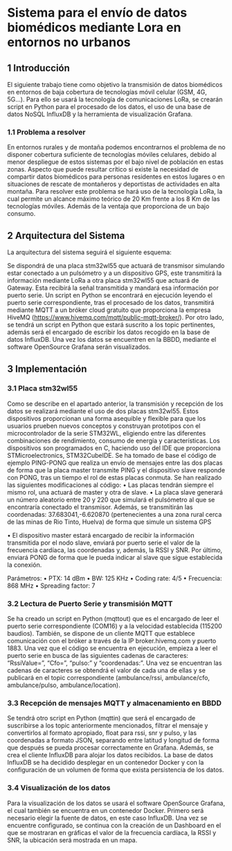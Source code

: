 # Sistema para el envío de datos biomédicos mediante Lora en entornos no urbanos 


## 1	Introducción
El siguiente trabajo tiene como objetivo la transmisión de datos biomédicos en entornos de baja cobertura de tecnologías móvil celular (GSM, 4G, 5G…). Para ello se usará la tecnología de comunicaciones LoRa, se crearán script en Python para el procesado de los datos, el uso de una base de datos NoSQL InfluxDB y la herramienta de visualización Grafana.

### 1.1	Problema a resolver
En entornos rurales y de montaña podemos encontrarnos el problema de no disponer cobertura suficiente de tecnologías móviles celulares, debido al menor despliegue de estos sistemas por el bajo nivel de población en estas zonas. Aspecto que puede resultar crítico si existe la necesidad de compartir datos biomédicos para personas residentes en estos lugares o en situaciones de rescate de montañeros y deportistas de actividades en alta montaña.
Para resolver este problema se hará uso de la tecnología LoRa, la cual permite un alcance máximo teórico de 20 Km frente a los 8 Km de las tecnologías móviles. Además de la ventaja que proporciona de un bajo consumo. 

## 2	Arquitectura del Sistema
La arquitectura del sistema seguirá el siguiente esquema:
 

Se dispondrá de una placa stm32wl55 que actuará de transmisor simulando estar conectado a un pulsómetro y a un dispositivo GPS, este transmitirá la información mediante LoRa a otra placa stm32wl55 que actuará de Gateway. Esta recibirá la señal transmitida y mandará esa información por puerto serie. Un script en Python se encontrará en ejecución leyendo el puerto serie correspondiente, tras el procesado de los datos, transmitirá mediante MQTT a un bróker cloud gratuito que proporciona la empresa HiveMQ (https://www.hivemq.com/mqtt/public-mqtt-broker/). Por otro lado, se tendrá un script en Python que estará suscrito a los topic pertinentes, además será el encargado de escribir los datos recogido en la base de datos InfluxDB. Una vez los datos se encuentren en la BBDD, mediante el software OpenSource Grafana serán visualizados.

## 3	Implementación
### 3.1	Placa stm32wl55
Como se describe en el apartado anterior, la transmisión y recepción de los datos se realizará mediante el uso de dos placas stm32wl55. Estos dispositivos proporcionan una forma asequible y flexible para que los usuarios prueben nuevos conceptos y construyan prototipos con el microcontrolador de la serie STM32WL, eligiendo entre las diferentes combinaciones de rendimiento, consumo de energía y características.
Los dispositivos son programados en C, haciendo uso del IDE que proporciona STMicroelectronics, STM32CubeIDE. Se ha tomado de base el código de ejemplo PING-PONG que realiza un envío de mensajes entre las dos placas de forma que la placa master transmite PING y el dispositivo slave responde con PONG, tras un tiempo el rol de estas placas conmuta. Se han realizado las siguientes modificaciones al código:
•	Las placas tendrán siempre el mismo rol, una actuará de master y otra de slave.
•	La placa slave generará un número aleatorio entre 20 y 220 que simulará el pulsómetro al que se encontraría conectado el transmisor. Además, se transmitirán las coordenadas: 37.683041,-6.620870 (pertenecientes a una zona rural cerca de las minas de Rio Tinto, Huelva) de forma que simule un sistema GPS
 

•	El dispositivo master estará encargado de recibir la información transmitida por el nodo slave, enviará por puerto serie el valor de la frecuencia cardíaca, las coordenadas y, además, la RSSI y SNR. Por último, enviará PONG de forma que le pueda indicar al slave que sigue establecida la conexión.
 



Parámetros:
•	PTX: 14 dBm
•	BW: 125 KHz
•	Coding rate: 4/5
•	Frecuencia: 868 MHz
•	Spreading factor: 7

### 3.2	Lectura de Puerto Serie y transmisión MQTT
Se ha creado un script en Python (mqttout) que es el encargado de leer el puerto serie correspondiente (COM16) y a la velocidad establecida (115200 baudios). También, se dispone de un cliente MQTT que establece comunicación con el bróker a través de la IP broker.hivemq.com y puerto 1883. Una vez que el código se encuentra en ejecución, empieza a leer el puerto serie en busca de las siguientes cadenas de caracteres: “RssiValue=”, “Cfo=”, “pulso:” y “coordenadas:”. Una vez se encuentran las cadenas de caracteres se obtendrá el valor de cada una de ellas y se publicará en el topic correspondiente (ambulance/rssi, ambulance/cfo, ambulance/pulso, ambulance/location). 

### 3.3	Recepción de mensajes MQTT y almacenamiento en BBDD
Se tendrá otro script en Python (mqttin) que será el encargado de suscribirse a los topic anteriormente mencionados, filtrar el mensaje y convertirlos al formato apropiado, float para rssi, snr y pulso, y las coordenadas a formato JSON, separando entre latitud y longitud de forma que después se pueda procesar correctamente en Grafana. Además, se crea el cliente InfluxDB para alojar los datos recibidos. La base de datos InfluxDB se ha decidido desplegar en un contenedor Docker y con la configuración de un volumen de forma que exista persistencia de los datos.
 

### 3.4	Visualización de los datos
Para la visualización de los datos se usará el software OpenSource Grafana, el cual también se encuentra en un contenedor Docker. Primero será necesario elegir la fuente de datos, en este caso InfluxDB. Una vez se encuentre configurado, se continua con la creación de un Dashboard en el que se mostraran en gráficas el valor de la frecuencia cardíaca, la RSSI y SNR, la ubicación será mostrada en un mapa.
 
